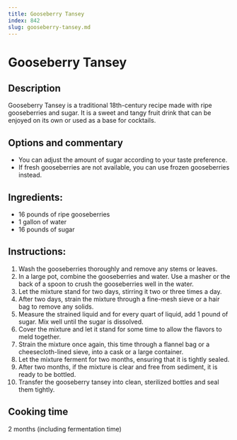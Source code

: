 ```yaml
---
title: Gooseberry Tansey
index: 842
slug: gooseberry-tansey.md
---
```


# Gooseberry Tansey

## Description
Gooseberry Tansey is a traditional 18th-century recipe made with ripe gooseberries and sugar. It is a sweet and tangy fruit drink that can be enjoyed on its own or used as a base for cocktails.

## Options and commentary
- You can adjust the amount of sugar according to your taste preference.
- If fresh gooseberries are not available, you can use frozen gooseberries instead.

## Ingredients:
- 16 pounds of ripe gooseberries
- 1 gallon of water
- 16 pounds of sugar

## Instructions:
1. Wash the gooseberries thoroughly and remove any stems or leaves.
2. In a large pot, combine the gooseberries and water. Use a masher or the back of a spoon to crush the gooseberries well in the water.
3. Let the mixture stand for two days, stirring it two or three times a day.
4. After two days, strain the mixture through a fine-mesh sieve or a hair bag to remove any solids.
5. Measure the strained liquid and for every quart of liquid, add 1 pound of sugar. Mix well until the sugar is dissolved.
6. Cover the mixture and let it stand for some time to allow the flavors to meld together.
7. Strain the mixture once again, this time through a flannel bag or a cheesecloth-lined sieve, into a cask or a large container.
8. Let the mixture ferment for two months, ensuring that it is tightly sealed.
9. After two months, if the mixture is clear and free from sediment, it is ready to be bottled.
10. Transfer the gooseberry tansey into clean, sterilized bottles and seal them tightly.

## Cooking time
2 months (including fermentation time)
